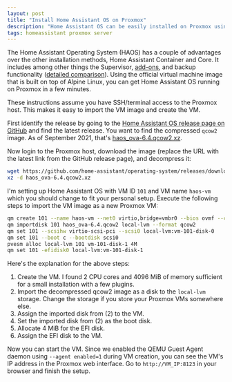 ```yaml
---
layout: post
title: "Install Home Assistant OS on Proxmox"
description: "Home Assistant OS can be easily installed on Proxmox using the qcow2 virtual machine image."
tags: homeassistant proxmox server
---
```


The Home Assistant Operating System (HAOS) has a couple of advantages over the other installation methods, Home
Assistant Container and Core. It includes among other things the Supervisor, [add-ons](https://www.home-assistant.io/addons),
and backup functionality ([detailed comparison](https://www.home-assistant.io/installation/#compare-installation-methods)).
Using the official virtual machine image that is built on top of Alpine Linux, you can get Home Assistant OS running on
Proxmox in a few minutes.

These instructions assume you have SSH/terminal access to the Proxmox host. This makes it easy to import the VM image
and create the VM.

First identify the release by going to the [Home Assistant OS release page on GitHub](https://github.com/home-assistant/operating-system/releases)
and find the latest release. You want to find the compressed `qcow2` image. As of September 2021, that's
[haos_ova-6.4.qcow2.xz](https://github.com/home-assistant/operating-system/releases/download/6.4/haos_ova-6.4.qcow2.xz).

Now login to the Proxmox host, download the image (replace the URL with the latest link from the GitHub release page),
and decompress it:

```bash
wget https://github.com/home-assistant/operating-system/releases/download/6.4/haos_ova-6.4.qcow2.xz
xz -d haos_ova-6.4.qcow2.xz
```

I'm setting up Home Assistant OS with VM ID `101` and VM name `haos-vm` which you should change to fit your personal
setup. Execute the following steps to import the VM image as a new Proxmox VM:

```bash
qm create 101 --name haos-vm --net0 virtio,bridge=vmbr0 --bios ovmf --cores 2 --memory 4096 --agent enabled=1
qm importdisk 101 haos_ova-6.4.qcow2 local-lvm --format qcow2
qm set 101 --scsihw virtio-scsi-pci --scsi0 local-lvm:vm-101-disk-0
qm set 101 --boot c --bootdisk scsi0
pvesm alloc local-lvm 101 vm-101-disk-1 4M
qm set 101 -efidisk0 local-lvm:vm-101-disk-1
```

Here's the explanation for the above steps:

1. Create the VM. I found 2 CPU cores and 4096 MiB of memory sufficient for a small installation with a few plugins.
2. Import the decompressed qcow2 image as a disk to the `local-lvm` storage. Change the storage if you store your
Proxmox VMs somewhere else.
3. Assign the imported disk from (2) to the VM.
4. Set the imported disk from (2) as the boot disk.
5. Allocate 4 MiB for the EFI disk.
6. Assign the EFI disk to the VM.

Now you can start the VM. Since we enabled the QEMU Guest Agent daemon using `--agent enabled=1` during VM creation,
you can see the VM's IP address in the Proxmox web interface. Go to `http://VM_IP:8123` in your browser and finish the
setup.

